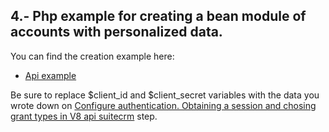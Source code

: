 ## 4.- Php example for creating a bean module of accounts with personalized data.

You can find the creation example here:

* [Api example](../php/crm_api_v8_creation_example.php)

Be sure to replace $client_id and $client_secret variables with the data you wrote down on [Configure authentication. Obtaining a session and chosing grant types in V8 api suitecrm](create_oauth_client.md) step.